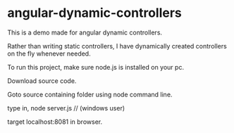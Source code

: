 # angular-dynamic-controllers

This is a demo made for angular dynamic controllers.

Rather than writing static controllers, I have dynamically created controllers on the fly whenever needed.

To run this project, make sure node.js is installed on your pc.

Download source code.

Goto source containing folder using node command line.

type in, node server.js // (windows user)

target localhost:8081 in browser.
